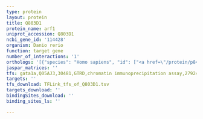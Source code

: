 ```yaml
---
type: protein
layout: protein
title: Q803D1
protein_name: arf1
uniprot_accession: Q803D1
ncbi_gene_id: '114428'
organism: Danio rerio
function: target gene
number_of_interactions: '1'
orthologs: '[{"species": "Homo sapiens", "id": ["<a href=\"/protein/p84077\">P84077</a>"]}, {"species": "Mus musculus", "id": ["<a href=\"/protein/p84078\">P84078</a>", "<a href=\"/protein/q8bsl7\">Q8BSL7</a>"]}, {"species": "Rattus norvegicus", "id": ["<a href=\"/protein/p84079\">P84079</a>", "<a href=\"/protein/p84082\">P84082</a>"]}, {"species": "Drosophila melanogaster", "id": ["<a href=\"/protein/p61209\">P61209</a>"]}, {"species": "Caenorhabditis elegans", "id": ["<a href=\"/protein/q10943\">Q10943</a>"]}, {"species": "Saccharomyces cerevisiae", "id": ["<a href=\"/protein/p11076\">P11076</a>", "<a href=\"/protein/p19146\">P19146</a>"]}]'
jaspar_matrices: ''
tfs: gata1a,Q05AJ3,30481,GTRD,chromatin immunoprecipitation assay,27924024%5Buid%5D,No
targets: ''
tfs_download: TFLink_tfs_of_Q803D1.tsv
targets_download: ''
bindingSites_download: ''
binding_sites_ls: ''

---
```

